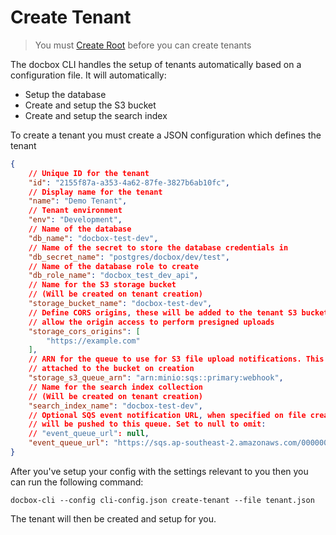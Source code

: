 # Create Tenant

> You must [Create Root](/docs/guides/setup/create-root) before you can create tenants

The docbox CLI handles the setup of tenants automatically based on a configuration file. It will
automatically:
- Setup the database
- Create and setup the S3 bucket 
- Create and setup the search index

To create a tenant you must create a JSON configuration which defines the tenant

```json title="tenant.json"
{
    // Unique ID for the tenant
    "id": "2155f87a-a353-4a62-87fe-3827b6ab10fc",
    // Display name for the tenant
    "name": "Demo Tenant",
    // Tenant environment
    "env": "Development",
    // Name of the database 
    "db_name": "docbox-test-dev",
    // Name of the secret to store the database credentials in
    "db_secret_name": "postgres/docbox/dev/test",
    // Name of the database role to create
    "db_role_name": "docbox_test_dev_api",
    // Name for the S3 storage bucket 
    // (Will be created on tenant creation)
    "storage_bucket_name": "docbox-test-dev",
    // Define CORS origins, these will be added to the tenant S3 bucket to 
    // allow the origin access to perform presigned uploads
    "storage_cors_origins": [
        "https://example.com"
    ],
    // ARN for the queue to use for S3 file upload notifications. This will be 
    // attached to the bucket on creation
    "storage_s3_queue_arn": "arn:minio:sqs::primary:webhook",
    // Name for the search index collection
    // (Will be created on tenant creation)
    "search_index_name": "docbox-test-dev",
    // Optional SQS event notification URL, when specified on file creation and deletion a notification
    // will be pushed to this queue. Set to null to omit:
    // "event_queue_url": null, 
    "event_queue_url": "https://sqs.ap-southeast-2.amazonaws.com/000000000000/docbox-events-dev"
}
```

After you've setup your config with the settings relevant to you then you can run the following command:

```
docbox-cli --config cli-config.json create-tenant --file tenant.json
```

The tenant will then be created and setup for you.